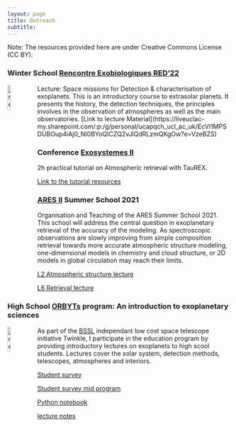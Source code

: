 ```yaml
---
layout: page
title: Outreach
subtitle: 
---
```


Note: The resources provided here are under Creative Commons License (CC BY). 

### Winter School [Rencontre Exobiologiques RED’22](http://www.exobiologie.fr/red/index.php/en/red16-astrobiology-course/)
<img src="https://quentchangeat.github.io/img/red.png" alt="red" width="12%" height="12%" align="left" style="float:left; padding-right:4px">
Lecture: Space missions for Detection & characterisation of exoplanets.
This is an introductory course to extrasolar planets. It presents the history, the detection techniques, the principles involves in the observation of atmospheres as well as the main observatories.
[Link to lecture Material](https://liveuclac-my.sharepoint.com/:p:/g/personal/ucapqch_ucl_ac_uk/EcVI1MPSDUBOup4iAj0_NI0BYoQICZQ2vJlQdRLzmQKgOw?e=VzeBZS)


### Conference [Exosystemes II](https://exosystemes2.sciencesconf.org/)

2h practical tutorial on Atmospheric retrieval with TauREX.

[Link to the tutorial resources](https://liveuclac-my.sharepoint.com/:f:/g/personal/ucapqch_ucl_ac_uk/EuwHMBWvw7NEhC6bw32W-ZABZNuRGYjTVfSpdORDidvvYQ?e=5yhB4V)

### [ARES II](http://www.iap.fr/useriap/beaulieu/ARIEL/ARIEL-School2021-index.html) Summer School 2021

Organisation and Teaching of the ARES Summer School 2021. This school will address the central question in exoplanetary retrieval of the accuracy of the modeling. As spectroscopic observations are slowly improving from simple composition retrieval towards more accurate atmospheric structure modeling, one-dimensional models in chemistry and cloud structure, or 2D models in global circulation may reach their limits.

[L2 Atmospheric structure lecture](https://liveuclac-my.sharepoint.com/:p:/g/personal/ucapqch_ucl_ac_uk/Ea860jjAmnREtR_NDDYYK8cBFcKDvEoE5bbNvZierFycAA?e=dIVAbY)

[L6 Retrieval lecture](https://liveuclac-my.sharepoint.com/:p:/g/personal/ucapqch_ucl_ac_uk/EQFaXvD9j3pCir9cY5_eNGYB-I9B_6MadxGkSPPnEy8d8A?e=DtnJFZ)




### High School [ORBYTs](http://www.twinkle-spacemission.co.uk/orbyts/) program: An introduction to exoplanetary sciences
<img src="https://quentchangeat.github.io/img/bssl.png" alt="red" width="12%" height="12%" align="left" style="float:left; padding-right:4px">

As part of the [BSSL](https://www.twinkle-spacemission.co.uk/about/) independant low cost space telescope initiative Twinkle, I participate in the education program by providing introductory lectures on exoplanets to high scool students. Lectures cover the solar system, detection methods, telescopes, atmospheres and interiors. 

[Student survey](https://l.facebook.com/l.php?u=https%3A%2F%2Fdocs.google.com%2Fforms%2Fd%2F1iEa3RBnsUDMjdKx37ORYvMlhizCLs6Cyr7lhY3vF9yc%2Fviewform%3Fedit_requested%3Dtrue%26fbclid%3DIwAR1GyZFSYfSSt3-gcWrOUC-jUwgRyCdR9RCFhgpVlwc015oHWx_uya_SDJk&h=AT2D1coBqIiWlxVm47eoR5dsSrUCO8T3aIVRFLVvl85sImN7iyaMtb3DfyJn2C4jYT97H7yDktTTSn9nLSby7w93nYpMMkFiWJ1ePoqlbnuVKB3J3eX8ttVJ5x8Yc0Ov9eTLZKRa)

[Student survey mid program](https://www.surveymonkey.co.uk/r/7HDPFKK)

[Python notebook](https://colab.research.google.com/drive/1dKtBacFXF8ahjZWxPA4ineJ0E8D7uU8j?fbclid=IwAR0vISBscAObo_OLWlddxSt3fLFbGftBbV6wKQRo7C4sC7MOFT3XXwsunrY)

[lecture notes](https://liveuclac-my.sharepoint.com/:f:/g/personal/ucapqch_ucl_ac_uk/EgDOXABg22VDlDgFrhmss7YB6TM87CLZblsAZaTJEeRHkw)

